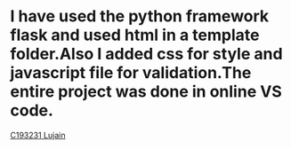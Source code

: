 # I have used the python framework flask and used html in a template folder.Also I added css for style and javascript file for validation.The entire project was done in online VS code.
[C193231 Lujain](https://c193231-lujain-code50-76695122-5gv69xq4jhv4gx.github.dev/)
